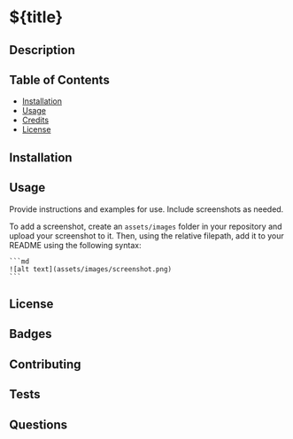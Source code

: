 # ${title}

## Description

## Table of Contents

- [Installation](#installation)
- [Usage](#usage)
- [Credits](#credits)
- [License](#license)

## Installation

## Usage

Provide instructions and examples for use. Include screenshots as needed.

To add a screenshot, create an `assets/images` folder in your repository and upload your screenshot to it. Then, using the relative filepath, add it to your README using the following syntax:

    ```md
    ![alt text](assets/images/screenshot.png)
    ```

## License

## Badges

## Contributing

## Tests

## Questions
